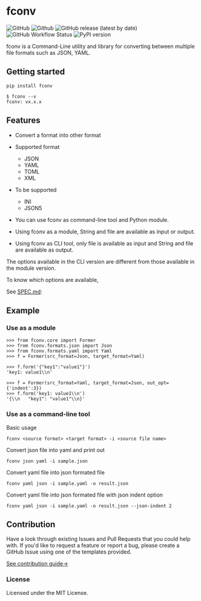 # fconv

![GitHub](https://img.shields.io/github/license/wf001/fconv)
![Github](https://img.shields.io/static/v1?label=fconv&message=for%20Terminal&color=FA9BFA)
![GitHub release (latest by date)](https://img.shields.io/pypi/v/fconv)
![GitHub Workflow Status](https://img.shields.io/github/workflow/status/wf001/fconv/Python%20application)
![PyPI version](https://img.shields.io/pypi/pyversions/fconv)

fconv is a Command-Line utility and library for converting between multiple file formats such as JSON, YAML.

## Getting started
```
pip install fconv
```

```
$ fconv --v
fconv: vx.x.x
```

## Features
- Convert a format into other format

- Supported format 
	- JSON
	- YAML
	- TOML
	- XML

- To be supported
	- INI
	- JSON5

- You can use fconv as command-line tool and Python module.

- Using fconv as a module, String and file are available as input or output.

- Using fconv as CLI tool, only file is available as input and String and file are available as output.

The options available in the CLI version are different from those available in the module version.

To know which options are available,

See [SPEC.md](https://github.com/wf001/fconv/blob/master/SPEC.md):

## Example
### Use as a module
```
>>> from fconv.core import Former
>>> from fconv.formats.json import Json
>>> from fconv.formats.yaml import Yaml
>>> f = Former(src_format=Json, target_format=Yaml)

>>> f.form('{"key1":"value1"}')
'key1: value1\\n'

>>> f = Former(src_format=Yaml, target_format=Json, out_opt={'indent':3})
>>> f.form('key1: value1\\n')
'{\\n   "key1": "value1"\\n}'
```

### Use as a command-line tool
Basic usage
```
fconv <source format> <target format> -i <source file name>
```

Convert json file into yaml and print out
```
fconv json yaml -i sample.json
```

Convert yaml file into json formated file
```
fconv yaml json -i sample.yaml -o result.json
```

Convert yaml file into json formated file with json indent option
```
fconv yaml json -i sample.yaml -o result.json --json-indent 2
```


## Contribution
Have a look through existing Issues and Pull Requests that you could help with. If you'd like to request a feature or report a bug, please create a GitHub Issue using one of the templates provided.

[See contribution guide->](https://github.com/wf001/fconv/blob/master/CONTRIBUTING.md)


### License
Licensed under the MIT License.
